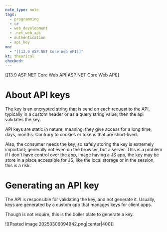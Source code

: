 ```yaml
---
note_type: note
tags:
  - programming
  - c#
  - web_development
  - .net_web_api
  - authentication
  - api_key
mn:
  - "[[13.9 ASP.NET Core Web API]]"
kt: theorical
checked:
---
```

[[13.9 ASP.NET Core Web API|ASP.NET Core Web API]]

# About API keys
The key is an encrypted string that is send on each request to the API, typically in a custom header or as a query string value; then the api validates the key.

API keys are static in nature, meaning, they give access for a long time, days, months. Contrary to cookies or tokens that are short-lived. 

Also, the consumer needs the key, so safely storing the key is extremely important; generally not even on the browser, but a server. This is a problem if I don't have control over the app, image having a JS app, the key may be store in a place accessible for JS, like the local storage or in the session, this is a risk.

# Generating an API key
The API is responsible for validating the key, and not generate it. Usually, keys are generated by a custom app that manages keys for client apps.

Though is not require, this is the boiler plate to generate a key.

![[Pasted image 20250306094942.png|center|400]]





